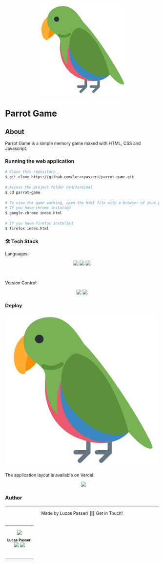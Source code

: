 <p align="center">
  <img src="/imgs/front.png" width="300" alt="parrot-game-logo" />
</p>

# Parrot Game

## About

<p>
  Parrot Game is a simple memory game maked with HTML, CSS and Javascript.
</p>

### Running the web application

```bash
# Clone this repository
$ git clone https://github.com/lucaspasseri/parrot-game.git

# Access the project folder cmd/terminal
$ cd parrot-game

# To view the game working, open the html file with a browser of your preference.
# If you have chrome installed
$ google-chrome index.html

# If you have firefox installed
$ firefox index.html
```

### &#128736; Tech Stack

Languages:<br>

<p align="center">
    <img src="https://img.shields.io/badge/html5%20-%23E34F26.svg?&style=for-the-badge&logo=html5&logoColor=white"/>
    <img src="https://img.shields.io/badge/css3%20-%231572B6.svg?&style=for-the-badge&logo=css3&logoColor=white"/>
    <img src="https://img.shields.io/badge/javascript%20-%23323330.svg?&style=for-the-badge&logo=javascript&logoColor=%23F7DF1E"/>
</p>
<br>

Version Control:<br>

<p align="center">
    <img src="https://img.shields.io/badge/git%20-%23F05033.svg?&style=for-the-badge&logo=git&logoColor=white"/>
    <img src="https://img.shields.io/badge/github%20-%23121011.svg?&style=for-the-badge&logo=github&logoColor=white"/>
</p>

### Deploy

<p align="center">
  <img src="/imgs/front.png" width="1000" alt="parrot-game-view" />
</p>

The application layout is available on Vercel:

<p align="center">
	<a style='margin-left: 10px;' href='https://lucaspasseri.github.io/parrot-game/'><img src='https://img.shields.io/badge/github%20-%23121011.svg?&style=for-the-badge&logo=github&logoColor=white'></a>
</p>

### Author

---

<p align='center'>
  Made by Lucas Passeri 👋🏽 Get in Touch! <br><br>
	<table align="center">
  		<tr>
    		<td align="center">
				<p align='center'>
	  				<img src="https://avatars.githubusercontent.com/u/16906161?v=4" width="100px;"/> <br />
 					<sub><b>Lucas Passeri</b></sub><br />
	  				<a href="https://www.linkedin.com/in/lucas-passeri-7b05377b/"><img src="https://img.shields.io/badge/linkedin-%230077B5.svg?&style=for-the-badge&logo=linkedin&logoColor=white"/></a>
	  				<a href="mailto:lucaspasseri@poli.ufrj.br"><img src="https://img.shields.io/badge/gmail-D14836?&style=for-the-badge&logo=gmail&logoColor=white"/></a>
  				</p><br />
			</td>
  		</tr>
	</table>
</p>
